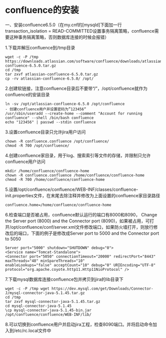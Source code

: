 # confluence的安装 #

一、安装confluence6.5.0（在my.cnf的[mysqld]下面加一行transaction_isolation = READ-COMMITTED设置事务隔离策略，confluence需要这种事务隔离策略，否则数据库连接的时候会报错）

1.下载并解压confluence到/tmp目录
```
wget -c -P /tmp https://downloads.atlassian.com/software/confluence/downloads/atlassian-confluence-6.5.0.tar.gz
cd /tmp
tar zxvf atlassian-confluence-6.5.0.tar.gz
cp -rv atlassian-confluence-6.5.0/ /opt/
```
2.创建软链接，注意confluence目录后不要带“/”，/opt/confluence就作为confluence的安装目录
```
ln -sv /opt/atlassian-confluence-6.5.0 /opt/confluence
- 创建confluence用户并设置密码为”123456“
/usr/sbin/useradd --create-home --comment "Account for running confluence" --shell /bin/bash confluence
echo "123456" | passwd --stdin confluence
```
3.设置confluence目录只允许jira用户访问
```
chown -R confluence.confluence /opt/confluence/
chmod -R 700 /opt/confluence/
```
4.创建confluence家目录，用于log、搜索索引等文件的存储，并限制只允许confluence用户访问
```
mkdir /home/confluence/confluence-home
chown -R confluence.confluence /home/confluence/confluence-home
chmod -R 700 /home/confluence/confluence-home
```
5.设置/opt/confluence/confluence/WEB-INF/classes/confluence-init.properties文件，在末尾去除注释并修改为上面设置的confluence家目录路径
```
confluence.home=/home/confluence/confluence-home
```
6.检查端口是否被占用，confluence默认运行的端口有8000和8090， Change the Server port (8000) and the Connector port (8090)，如果被占用，可打开/opt/confluence/conf/server.xml文件修改端口，如果防火墙打开，则放行修改后的端口，下面的例子是修改成Server port to 5000 and the Connector port to 5050
```
Server port="5000" shutdown="SHUTDOWN" debug="0">
<Service name="Tomcat-Standalone">
<Connector port="5050" connectionTimeout="20000" redirectPort="8443"
maxThreads="48" minSpareThreads="10"
enableLookups="false" acceptCount="10" debug="0" URIEncoding="UTF-8"
protocol="org.apache.coyote.http11.Http11NioProtocol" />
```
7.下载mysql数据库连接confluence包并拷贝到jira的lib目录下
```
wget -c -P /tmp wget https://dev.mysql.com/get/Downloads/Connector-J/mysql-connector-java-5.1.45.tar.gz
cd /tmp
tar zxvf mysql-connector-java-5.1.45.tar.gz
cd mysql-connector-java-5.1.45
\cp mysql-connector-java-5.1.45-bin.jar /opt/confluence/confluence/WEB-INF/lib/
```
8.可以切换到confluence用户并启动jira工程，检查8090端口。并将启动命令加入到/etc/rc.local文件中
```

```
